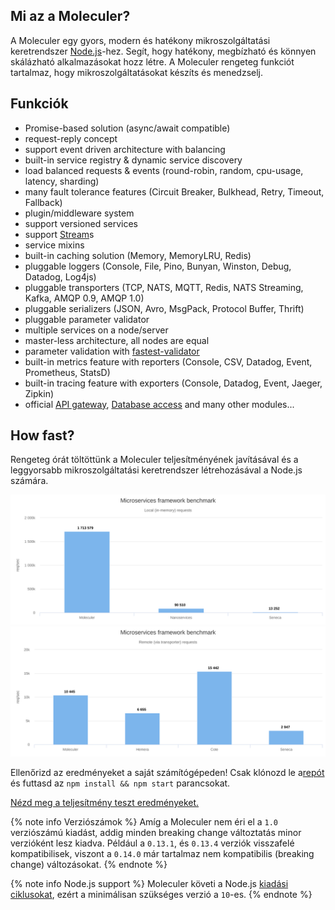 Mi az a Moleculer?
---
A Moleculer egy gyors, modern és hatékony mikroszolgáltatási keretrendszer [Node.js](https://nodejs.org/en/)-hez. Segít, hogy hatékony, megbízható és könnyen skálázható alkalmazásokat hozz létre. A Moleculer rengeteg funkciót tartalmaz, hogy mikroszolgáltatásokat készíts és menedzselj.

## Funkciók

- Promise-based solution (async/await compatible)
- request-reply concept
- support event driven architecture with balancing
- built-in service registry & dynamic service discovery
- load balanced requests & events (round-robin, random, cpu-usage, latency, sharding)
- many fault tolerance features (Circuit Breaker, Bulkhead, Retry, Timeout, Fallback)
- plugin/middleware system
- support versioned services
- support [Stream](https://nodejs.org/dist/latest-v10.x/docs/api/stream.html)s
- service mixins
- built-in caching solution (Memory, MemoryLRU, Redis)
- pluggable loggers (Console, File, Pino, Bunyan, Winston, Debug, Datadog, Log4js)
- pluggable transporters (TCP, NATS, MQTT, Redis, NATS Streaming, Kafka, AMQP 0.9, AMQP 1.0)
- pluggable serializers (JSON, Avro, MsgPack, Protocol Buffer, Thrift)
- pluggable parameter validator
- multiple services on a node/server
- master-less architecture, all nodes are equal
- parameter validation with [fastest-validator](https://github.com/icebob/fastest-validator)
- built-in metrics feature with reporters (Console, CSV, Datadog, Event, Prometheus, StatsD)
- built-in tracing feature with exporters (Console, Datadog, Event, Jaeger, Zipkin)
- official [API gateway](https://github.com/moleculerjs/moleculer-web), [Database access](https://github.com/moleculerjs/moleculer-db) and many other modules...

## How fast?

Rengeteg órát töltöttünk a Moleculer teljesítményének javításával és a leggyorsabb mikroszolgáltatási keretrendszer létrehozásával a Node.js számára.

[![Helyi teljesítmény teszt](assets/benchmark/benchmark_local.svg)](http://cloud.highcharts.com/show/utideti) [![Távoli teljesítmény teszt](assets/benchmark/benchmark_remote.svg)](http://cloud.highcharts.com/show/abyfite)

Ellenőrizd az eredményeket a saját számítógépeden! Csak klónozd le a[repót](https://github.com/icebob/microservices-benchmark) és futtasd az `npm install && npm start` parancsokat.

[Nézd meg a teljesítmény teszt eredményeket.](benchmark.html)

{% note info Verziószámok %}
Amíg a Moleculer nem éri el a `1.0` verziószámú kiadást, addig minden breaking change változtatás minor verzióként lesz kiadva. Például a `0.13.1`, és `0.13.4` verziók visszafelé kompatibilisek, viszont a `0.14.0` már tartalmaz nem kompatibilis (breaking change) változásokat.
{% endnote %}


{% note info Node.js support %}
Moleculer követi a Node.js [kiadási ciklusokat](https://nodejs.org/en/about/releases/), ezért a minimálisan szükséges verzió a `10`-es.
{% endnote %}
